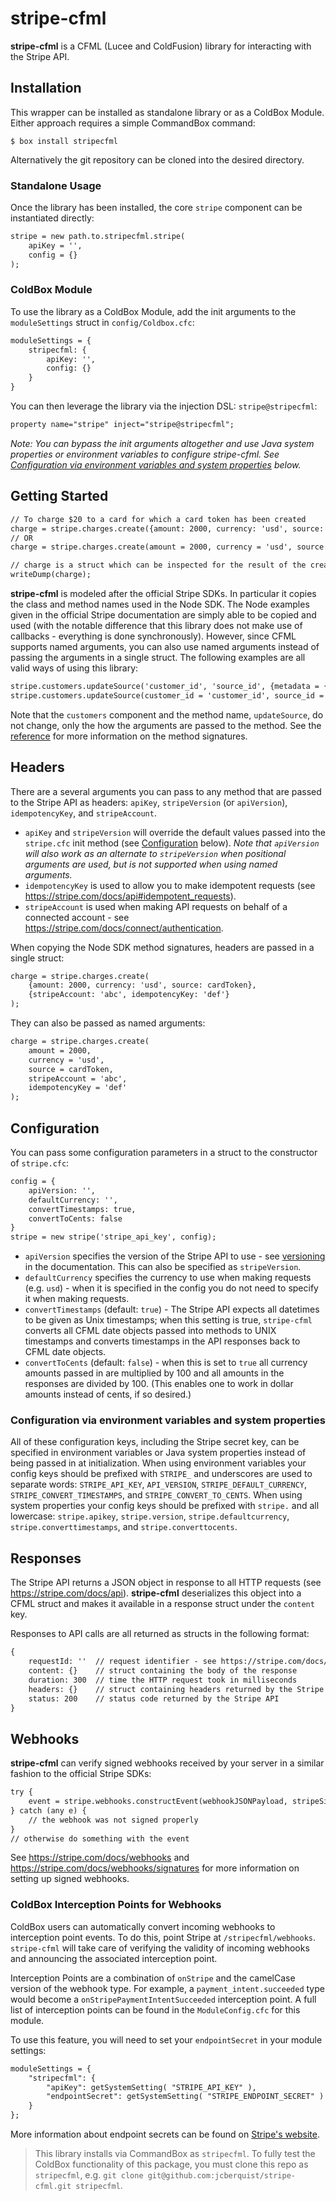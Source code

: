 # stripe-cfml

**stripe-cfml** is a CFML (Lucee and ColdFusion) library for interacting with the Stripe API.

## Installation
This wrapper can be installed as standalone library or as a ColdBox Module. Either approach requires a simple CommandBox command:

```
$ box install stripecfml
```

Alternatively the git repository can be cloned into the desired directory.

### Standalone Usage

Once the library has been installed, the core `stripe` component can be instantiated directly:

```cfc
stripe = new path.to.stripecfml.stripe(
    apiKey = '',
    config = {}
);
```

### ColdBox Module

To use the library as a ColdBox Module, add the init arguments to the `moduleSettings` struct in `config/Coldbox.cfc`:

```cfc
moduleSettings = {
    stripecfml: {
        apiKey: '',
        config: {}
    }
}
```

You can then leverage the library via the injection DSL: `stripe@stripecfml`:

```cfc
property name="stripe" inject="stripe@stripecfml";
```

*Note: You can bypass the init arguments altogether and use Java system properties or environment variables to configure stripe-cfml. See [Configuration via environment variables and system properties](#configuration-via-environment-variables-and-system-properties) below.*

## Getting Started

```cfc
// To charge $20 to a card for which a card token has been created
charge = stripe.charges.create({amount: 2000, currency: 'usd', source: cardToken});
// OR
charge = stripe.charges.create(amount = 2000, currency = 'usd', source = cardToken);

// charge is a struct which can be inspected for the result of the create charge api call
writeDump(charge);
```

**stripe-cfml** is modeled after the official Stripe SDKs. In particular it copies the class and method names used in the Node SDK. The Node examples given in the official Stripe documentation are simply able to be copied and used (with the notable difference that this library does not make use of callbacks - everything is done synchronously). However, since CFML supports named arguments, you can also use named arguments instead of passing the arguments in a single struct.  The following examples are all valid ways of using this library:

```cfc
stripe.customers.updateSource('customer_id', 'source_id', {metadata = {'a': 1}});
stripe.customers.updateSource(customer_id = 'customer_id', source_id = 'source_id', metadata = {'a': 1});
```

Note that the `customers` component and the method name, `updateSource`, do not change, only the how the arguments are passed to the method. See the [reference](reference.md) for more information on the method signatures.

## Headers

There are a several arguments you can pass to any method that are passed to the Stripe API as headers: `apiKey`, `stripeVersion` (or `apiVersion`), `idempotencyKey`, and `stripeAccount`.

- `apiKey` and `stripeVersion` will override the default values passed into the `stripe.cfc` init method (see [Configuration](#Configuration) below). *Note that `apiVersion` will also work as an alternate to `stripeVersion` when positional arguments are used, but is not supported when using named arguments.*
- `idempotencyKey` is used to allow you to make idempotent requests (see https://stripe.com/docs/api#idempotent_requests).
- `stripeAccount` is used when making API requests on behalf of a connected account - see https://stripe.com/docs/connect/authentication.

When copying the Node SDK method signatures, headers are passed in a single struct:

```cfc
charge = stripe.charges.create(
    {amount: 2000, currency: 'usd', source: cardToken},
    {stripeAccount: 'abc', idempotencyKey: 'def'}
);
```

They can also be passed as named arguments:

```cfc
charge = stripe.charges.create(
    amount = 2000,
    currency = 'usd',
    source = cardToken,
    stripeAccount = 'abc',
    idempotencyKey = 'def'
);
```
## Configuration

You can pass some configuration parameters in a struct to the constructor of `stripe.cfc`:

```cfc
config = {
    apiVersion: '',
    defaultCurrency: '',
    convertTimestamps: true,
    convertToCents: false
}
stripe = new stripe('stripe_api_key', config);
```

- `apiVersion` specifies the version of the Stripe API to use - see [versioning](https://stripe.com/docs/api#versioning) in the documentation. This can also be specified as `stripeVersion`.
- `defaultCurrency` specifies the currency to use when making requests (e.g. `usd`) - when it is specified in the config you do not need to specify it when making requests.
- `convertTimestamps` (default: `true`) - The Stripe API expects all datetimes to be given as Unix timestamps; when this setting is true, `stripe-cfml` converts all CFML date objects passed into methods to UNIX timestamps and converts timestamps in the API responses back to CFML date objects.
- `convertToCents` (default: `false`) - when this is set to `true` all currency amounts passed in are multiplied by 100 and all amounts in the responses are divided by 100. (This enables one to work in dollar amounts instead of cents, if so desired.)

### Configuration via environment variables and system properties

All of these configuration keys, including the Stripe secret key, can be specified in environment variables or Java system properties instead of being passed in at initialization. When using environment variables your config keys should be prefixed with `STRIPE_` and underscores are used to separate words: `STRIPE_API_KEY`, `API_VERSION`, `STRIPE_DEFAULT_CURRENCY`, `STRIPE_CONVERT_TIMESTAMPS`, and `STRIPE_CONVERT_TO_CENTS`. When using system properties your config keys should be prefixed with `stripe.` and all lowercase: `stripe.apikey`, `stripe.version`, `stripe.defaultcurrency`, `stripe.converttimestamps`, and `stripe.converttocents`.

## Responses

The Stripe API returns a JSON object in response to all HTTP requests (see https://stripe.com/docs/api). **stripe-cfml** deserializes this object into a CFML struct and makes it available in a response struct under the `content` key.

Responses to API calls are all returned as structs in the following format:

```cfc
{
    requestId: ''  // request identifier - see https://stripe.com/docs/api#request_ids
    content: {}    // struct containing the body of the response
    duration: 300  // time the HTTP request took in milliseconds
    headers: {}    // struct containing headers returned by the Stripe API
    status: 200    // status code returned by the Stripe API
}
```

## Webhooks

**stripe-cfml** can verify signed webhooks received by your server in a similar fashion to the official Stripe SDKs:

```cfc
try {
    event = stripe.webhooks.constructEvent(webhookJSONPayload, stripeSignatureHeader, endpointSecret);
} catch (any e) {
    // the webhook was not signed properly
}
// otherwise do something with the event

```

See <https://stripe.com/docs/webhooks> and <https://stripe.com/docs/webhooks/signatures> for more information on setting up signed webhooks.


### ColdBox Interception Points for Webhooks

ColdBox users can automatically convert incoming webhooks to interception point events.  To do this,
point Stripe at `/stripecfml/webhooks`.  `stripe-cfml` will take care of verifying the validity
of incoming webhooks and announcing the associated interception point.

Interception Points are a combination of `onStripe` and the camelCase version of the webhook type.
For example, a `payment_intent.succeeded` type would become a `onStripePaymentIntentSucceeded` interception
point.  A full list of interception points can be found in the `ModuleConfig.cfc` for this module.

To use this feature, you will need to set your `endpointSecret` in your module settings:

```cfc
moduleSettings = {
    "stripecfml": {
        "apiKey": getSystemSetting( "STRIPE_API_KEY" ),
        "endpointSecret": getSystemSetting( "STRIPE_ENDPOINT_SECRET" )
    }
};
```

More information about endpoint secrets can be found on [Stripe's website](https://stripe.com/docs/webhooks/signatures).

> This library installs via CommandBox as `stripecfml`.  To fully test the ColdBox functionality of this package, you must clone this repo as `stripecfml`, e.g. `git clone git@github.com:jcberquist/stripe-cfml.git stripecfml`.
